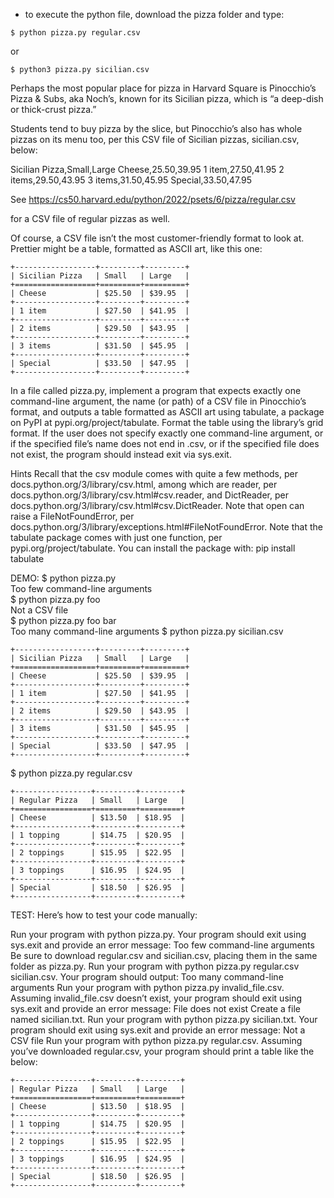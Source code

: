 * to execute the python file, download the pizza folder and type:
````
$ python pizza.py regular.csv
````
or 
````
$ python3 pizza.py sicilian.csv
````

Perhaps the most popular place for pizza in Harvard Square is Pinocchio’s Pizza & Subs, aka Noch’s, known for its Sicilian pizza, which is “a deep-dish or thick-crust pizza.”

Students tend to buy pizza by the slice, but Pinocchio’s also has whole pizzas on its menu too, per this CSV file of Sicilian pizzas, sicilian.csv, below:

Sicilian Pizza,Small,Large
Cheese,$25.50,$39.95
1 item,$27.50,$41.95
2 items,$29.50,$43.95
3 items,$31.50,$45.95
Special,$33.50,$47.95

See https://cs50.harvard.edu/python/2022/psets/6/pizza/regular.csv

for a CSV file of regular pizzas as well.

Of course, a CSV file isn’t the most customer-friendly format to look at. Prettier might be a table, formatted as ASCII art, like this one:
````
+------------------+---------+---------+
| Sicilian Pizza   | Small   | Large   |
+==================+=========+=========+
| Cheese           | $25.50  | $39.95  |
+------------------+---------+---------+
| 1 item           | $27.50  | $41.95  |
+------------------+---------+---------+
| 2 items          | $29.50  | $43.95  |
+------------------+---------+---------+
| 3 items          | $31.50  | $45.95  |
+------------------+---------+---------+
| Special          | $33.50  | $47.95  |
+------------------+---------+---------+
````
In a file called pizza.py, implement a program that expects exactly one command-line argument, the name (or path) of a CSV file in Pinocchio’s format, and outputs a table formatted as ASCII art using tabulate, a package on PyPI at pypi.org/project/tabulate. Format the table using the library’s grid format. If the user does not specify exactly one command-line argument, or if the specified file’s name does not end in .csv, or if the specified file does not exist, the program should instead exit via sys.exit.

Hints
Recall that the csv module comes with quite a few methods, per docs.python.org/3/library/csv.html, among which are reader, per docs.python.org/3/library/csv.html#csv.reader, and DictReader, per docs.python.org/3/library/csv.html#csv.DictReader.
Note that open can raise a FileNotFoundError, per docs.python.org/3/library/exceptions.html#FileNotFoundError.
Note that the tabulate package comes with just one function, per pypi.org/project/tabulate. You can install the package with:
pip install tabulate

DEMO:
$ python pizza.py                                                               
Too few command-line arguments  
$ python pizza.py foo                                                           
Not a CSV file    
$ python pizza.py foo bar                                                       
Too many command-line arguments 
$ python pizza.py sicilian.csv                                                  
````
+------------------+---------+---------+
| Sicilian Pizza   | Small   | Large   |
+==================+=========+=========+
| Cheese           | $25.50  | $39.95  |
+------------------+---------+---------+
| 1 item           | $27.50  | $41.95  |
+------------------+---------+---------+
| 2 items          | $29.50  | $43.95  |
+------------------+---------+---------+
| 3 items          | $31.50  | $45.95  |
+------------------+---------+---------+
| Special          | $33.50  | $47.95  |
+------------------+---------+---------+
````
$ python pizza.py regular.csv  
````
+-----------------+---------+---------+
| Regular Pizza   | Small   | Large   |
+=================+=========+=========+
| Cheese          | $13.50  | $18.95  |
+-----------------+---------+---------+
| 1 topping       | $14.75  | $20.95  |
+-----------------+---------+---------+
| 2 toppings      | $15.95  | $22.95  |
+-----------------+---------+---------+
| 3 toppings      | $16.95  | $24.95  |
+-----------------+---------+---------+
| Special         | $18.50  | $26.95  |
+-----------------+---------+---------+
````
TEST:
Here’s how to test your code manually:

Run your program with python pizza.py. Your program should exit using sys.exit and provide an error message:
Too few command-line arguments
Be sure to download regular.csv and sicilian.csv, placing them in the same folder as pizza.py. Run your program with python pizza.py regular.csv sicilian.csv. Your program should output:
Too many command-line arguments
Run your program with python pizza.py invalid_file.csv. Assuming invalid_file.csv doesn’t exist, your program should exit using sys.exit and provide an error message:
File does not exist
Create a file named sicilian.txt. Run your program with python pizza.py sicilian.txt. Your program should exit using sys.exit and provide an error message:
Not a CSV file
Run your program with python pizza.py regular.csv. Assuming you’ve downloaded regular.csv, your program should print a table like the below:
````
+-----------------+---------+---------+
| Regular Pizza   | Small   | Large   |
+=================+=========+=========+
| Cheese          | $13.50  | $18.95  |
+-----------------+---------+---------+
| 1 topping       | $14.75  | $20.95  |
+-----------------+---------+---------+
| 2 toppings      | $15.95  | $22.95  |
+-----------------+---------+---------+
| 3 toppings      | $16.95  | $24.95  |
+-----------------+---------+---------+
| Special         | $18.50  | $26.95  |
+-----------------+---------+---------+
````

